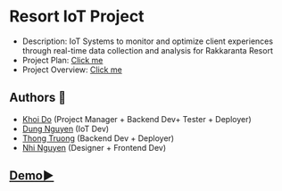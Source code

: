 # Resort IoT Project
- Description: IoT Systems to monitor and optimize client experiences through real-time data collection and analysis for Rakkaranta Resort
- Project Plan: [Click me](https://docs.google.com/document/d/1vz9tLRpypTU9uM9G4ihlC5_up3aLX_hIG-VuaEh0TEQ/edit?tab=t.0)
- Project Overview: [Click me](https://lucid.app/lucidspark/311019a9-9826-4a07-843d-31d3149aea7b/edit?viewport_loc=-2605%2C-725%2C5736%2C2862%2C0_0&invitationId=inv_e5ac8059-44e0-4522-8414-aec9af867c27)

## Authors 👷
- [Khoi Do](https://github.com/khoidm2004) (Project Manager + Backend Dev+  Tester + Deployer)
- [Dung Nguyen](https://github.com/pingviini314159) (IoT Dev)
- [Thong Truong](https://github.com/truonghoangthong) (Backend Dev + Deployer)
- [Nhi Nguyen](https://github.com/nhingnguyen) (Designer + Frontend Dev)

## [Demo▶️](https://drive.google.com/drive/folders/1WDxwJbH2DybVhDekEtNLBAzu7ruS1jE6?usp=drive_link)
